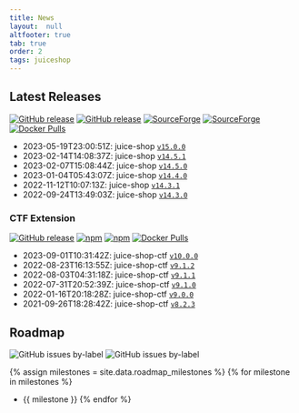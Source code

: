 ```yaml
---
title: News
layout:  null
altfooter: true
tab: true
order: 2
tags: juiceshop
---
```


## Latest Releases

[![GitHub release](https://img.shields.io/github/release/juice-shop/juice-shop.svg)](https://github.com/juice-shop/juice-shop/releases/latest)
[![GitHub release](https://img.shields.io/github/downloads/juice-shop/juice-shop/total.svg)](https://github.com/juice-shop/juice-shop/releases/latest)
[![SourceForge](https://img.shields.io/sourceforge/dm/juice-shop?label=sourceforge%20downloads)](https://sourceforge.net/projects/juice-shop/)
[![SourceForge](https://img.shields.io/sourceforge/dt/juice-shop?label=sourceforge%20downloads)](https://sourceforge.net/projects/juice-shop/)
[![Docker Pulls](https://img.shields.io/docker/pulls/bkimminich/juice-shop.svg)](https://hub.docker.com/r/bkimminich/juice-shop)

<!-- next:juice-shop -->
* 2023-05-19T23:00:51Z: juice-shop [`v15.0.0`](https://github.com/juice-shop/juice-shop/releases/tag/v15.0.0)
* 2023-02-14T14:08:37Z: juice-shop [`v14.5.1`](https://github.com/juice-shop/juice-shop/releases/tag/v14.5.1)
* 2023-02-07T15:08:44Z: juice-shop [`v14.5.0`](https://github.com/juice-shop/juice-shop/releases/tag/v14.5.0)
* 2023-01-04T05:43:07Z: juice-shop [`v14.4.0`](https://github.com/juice-shop/juice-shop/releases/tag/v14.4.0)
* 2022-11-12T10:07:13Z: juice-shop [`v14.3.1`](https://github.com/juice-shop/juice-shop/releases/tag/v14.3.1)
* 2022-09-24T13:49:03Z: juice-shop [`v14.3.0`](https://github.com/juice-shop/juice-shop/releases/tag/v14.3.0)

### CTF Extension

[![GitHub release](https://img.shields.io/github/release/juice-shop/juice-shop-ctf.svg)](https://github.com/juice-shop/juice-shop-ctf/releases/latest)
[![npm](https://img.shields.io/npm/dm/juice-shop-ctf-cli.svg)](https://www.npmjs.com/package/juice-shop-ctf-cli)
[![npm](https://img.shields.io/npm/dt/juice-shop-ctf-cli.svg)](https://www.npmjs.com/package/juice-shop-ctf-cli)
[![Docker Pulls](https://img.shields.io/docker/pulls/bkimminich/juice-shop-ctf.svg)](https://hub.docker.com/r/bkimminich/juice-shop-ctf)

<!-- next:juice-shop-ctf -->
* 2023-09-01T10:31:42Z: juice-shop-ctf [`v10.0.0`](https://github.com/juice-shop/juice-shop-ctf/releases/tag/v10.0.0)
* 2022-08-23T16:13:55Z: juice-shop-ctf [`v9.1.2`](https://github.com/juice-shop/juice-shop-ctf/releases/tag/v9.1.2)
* 2022-08-03T04:31:18Z: juice-shop-ctf [`v9.1.1`](https://github.com/juice-shop/juice-shop-ctf/releases/tag/v9.1.1)
* 2022-07-31T20:52:39Z: juice-shop-ctf [`v9.1.0`](https://github.com/juice-shop/juice-shop-ctf/releases/tag/v9.1.0)
* 2022-01-16T20:18:28Z: juice-shop-ctf [`v9.0.0`](https://github.com/juice-shop/juice-shop-ctf/releases/tag/v9.0.0)
* 2021-09-26T18:28:42Z: juice-shop-ctf [`v8.2.3`](https://github.com/juice-shop/juice-shop-ctf/releases/tag/v8.2.3)


## Roadmap

![GitHub issues by-label](https://img.shields.io/github/issues/juice-shop/juice-shop/help%20wanted.svg)
![GitHub issues by-label](https://img.shields.io/github/issues/juice-shop/juice-shop/good%20first%20issue.svg)

{% assign milestones = site.data.roadmap_milestones %}
{% for milestone in milestones %}
* {{ milestone }}
{% endfor %}
